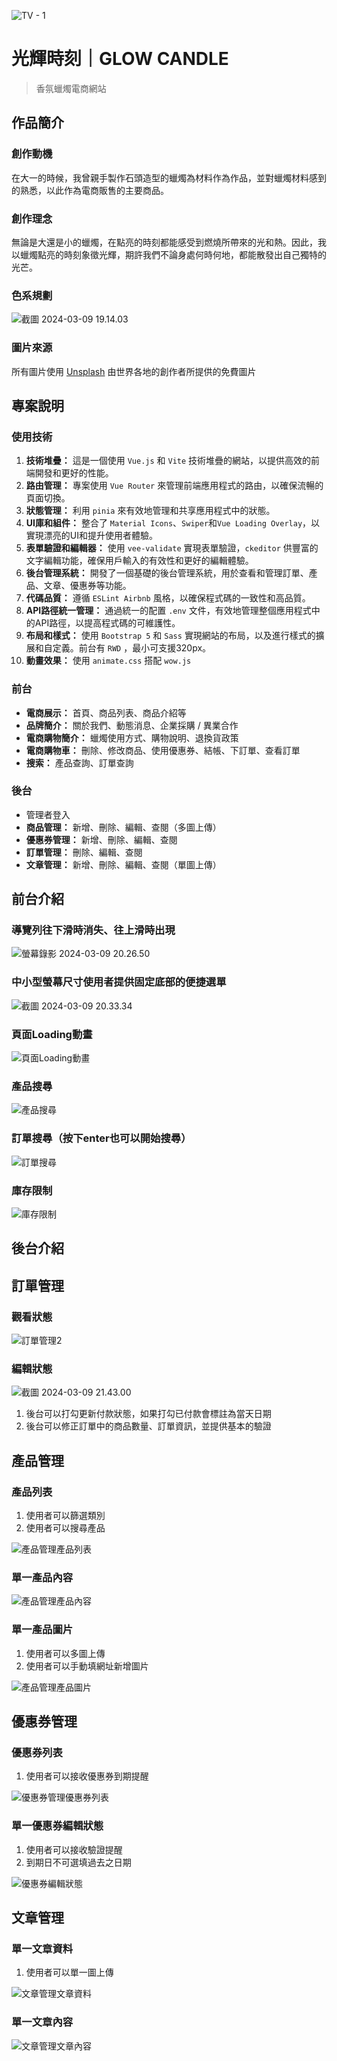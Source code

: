 ![TV - 1](https://hackmd.io/_uploads/HJsO7TY6p.png)
# 光輝時刻｜GLOW CANDLE
> 香氛蠟燭電商網站
## 作品簡介
### 創作動機
在大一的時候，我曾親手製作石頭造型的蠟燭為材料作為作品，並對蠟燭材料感到的熟悉，以此作為電商販售的主要商品。
### 創作理念
無論是大還是小的蠟燭，在點亮的時刻都能感受到燃燒所帶來的光和熱。因此，我以蠟燭點亮的時刻象徵光輝，期許我們不論身處何時何地，都能散發出自己獨特的光芒。
### 色系規劃
![截圖 2024-03-09 19.14.03](https://hackmd.io/_uploads/rk15Vpt6T.png)
### 圖片來源
所有圖片使用 [Unsplash](https://unsplash.com/) 由世界各地的創作者所提供的免費圖片

## 專案說明
### 使用技術
1. **技術堆疊：** 
這是一個使用 `Vue.js` 和 `Vite` 技術堆疊的網站，以提供高效的前端開發和更好的性能。
2. **路由管理：** 
專案使用 `Vue Router` 來管理前端應用程式的路由，以確保流暢的頁面切換。
3. **狀態管理：** 
利用 `pinia` 來有效地管理和共享應用程式中的狀態。
4. **UI庫和組件：** 
整合了 `Material Icons`、`Swiper`和`Vue Loading Overlay`，以實現漂亮的UI和提升使用者體驗。
5. **表單驗證和編輯器：** 
使用 `vee-validate` 實現表單驗證，`ckeditor` 供豐富的文字編輯功能，確保用戶輸入的有效性和更好的編輯體驗。
6. **後台管理系統：** 
開發了一個基礎的後台管理系統，用於查看和管理訂單、產品、文章、優惠券等功能。
7. **代碼品質：** 
遵循 `ESLint Airbnb` 風格，以確保程式碼的一致性和高品質。
8. **API路徑統一管理：** 
通過統一的配置 `.env` 文件，有效地管理整個應用程式中的API路徑，以提高程式碼的可維護性。
9. **布局和樣式：** 
使用 `Bootstrap 5` 和 `Sass` 實現網站的布局，以及進行樣式的擴展和自定義。前台有 `RWD` ，最小可支援320px。
10. **動畫效果：** 使用 `animate.css` 搭配 `wow.js`
### 前台
*  **電商展示：** 首頁、商品列表、商品介紹等
*  **品牌簡介：** 關於我們、動態消息、企業採購 / 異業合作
*  **電商購物簡介：** 蠟燭使用方式、購物說明、退換貨政策
*  **電商購物車：** 刪除、修改商品、使用優惠券、結帳、下訂單、查看訂單
*  **搜索：** 產品查詢、訂單查詢

### 後台
* 管理者登入
*  **商品管理：** 新增、刪除、編輯、查閱（多圖上傳）
*  **優惠券管理：** 新增、刪除、編輯、查閱
*  **訂單管理：** 刪除、編輯、查閱
*  **文章管理：** 新增、刪除、編輯、查閱（單圖上傳）

## 前台介紹

### 導覽列往下滑時消失、往上滑時出現
![螢幕錄影 2024-03-09 20.26.50](https://hackmd.io/_uploads/HkvuLCKaa.gif)

### 中小型螢幕尺寸使用者提供固定底部的便捷選單
![截圖 2024-03-09 20.33.34](https://hackmd.io/_uploads/ByoQv0tT6.png)

### 頁面Loading動畫
![頁面Loading動畫](https://hackmd.io/_uploads/SJefcRFpp.gif)
### 產品搜尋
![產品搜尋](https://hackmd.io/_uploads/HJP-hAFpp.gif)
### 訂單搜尋（按下enter也可以開始搜尋）
![訂單搜尋](https://hackmd.io/_uploads/rJYXJ19aa.gif)
### 庫存限制
![庫存限制](https://hackmd.io/_uploads/SJVR1k9aa.gif)

## 後台介紹

## 訂單管理
### 觀看狀態
![訂單管理2](https://hackmd.io/_uploads/HyCTS15Ta.png)
### 編輯狀態
![截圖 2024-03-09 21.43.00](https://hackmd.io/_uploads/r1M9vyc6a.png)

1. 後台可以打勾更新付款狀態，如果打勾已付款會標註為當天日期
2. 後台可以修正訂單中的商品數量、訂單資訊，並提供基本的驗證

## 產品管理
### 產品列表
1. 使用者可以篩選類別
2. 使用者可以搜尋產品

![產品管理產品列表](https://hackmd.io/_uploads/B1mStycTT.png)
### 單一產品內容
![產品管理產品內容](https://hackmd.io/_uploads/ry2BY19a6.png)
### 單一產品圖片
1. 使用者可以多圖上傳
2. 使用者可以手動填網址新增圖片

![產品管理產品圖片](https://hackmd.io/_uploads/HJTqtk5TT.jpg)

## 優惠券管理
### 優惠券列表
1. 使用者可以接收優惠券到期提醒

![優惠券管理優惠券列表](https://hackmd.io/_uploads/ByktoJcap.png)
### 單一優惠券編輯狀態
1. 使用者可以接收驗證提醒
2. 到期日不可選填過去之日期

![優惠券編輯狀態](https://hackmd.io/_uploads/rky7nJ96p.png)

## 文章管理
### 單一文章資料
1. 使用者可以單一圖上傳

![文章管理文章資料](https://hackmd.io/_uploads/ByQOpJqTp.png)
### 單一文章內容
![文章管理文章內容](https://hackmd.io/_uploads/rysOaJcp6.png)
